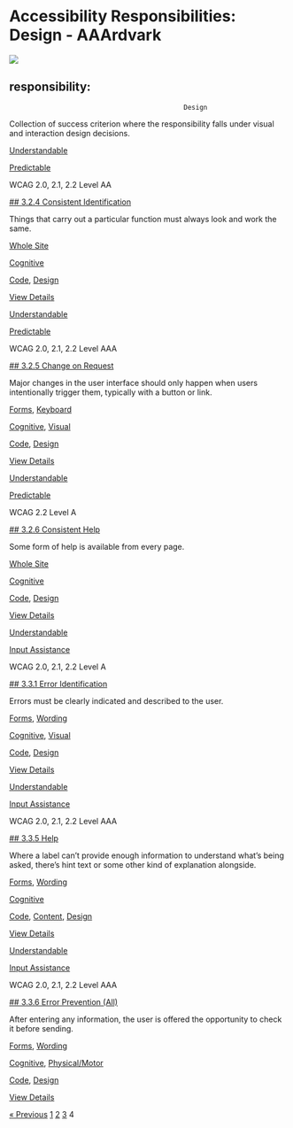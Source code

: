 # Accessibility Responsibilities: Design - AAArdvark

![](https://aaardvarkaccessibility.com/wp-content/uploads/2025/05/Vector-App.svg) 
## responsibility:    
                                            

                                                Design

Collection of success criterion where the responsibility falls under visual and interaction design decisions.

[Understandable](https://aaardvarkaccessibility.com/wcag-principle/understandable/)

[Predictable](https://aaardvarkaccessibility.com/wcag-guideline/predictable/)

WCAG 2.0, 2.1, 2.2
Level AA

[## 3.2.4 Consistent Identification](https://aaardvarkaccessibility.com/wcag-plain-english/3-2-4-consistent-identification/)

Things that carry out a particular function must always look and work the same.

[Whole Site](https://aaardvarkaccessibility.com/wcag-theme/whole-site/) 

 

[Cognitive](https://aaardvarkaccessibility.com/wcag-disability/cognitive/) 

 

[Code](https://aaardvarkaccessibility.com/wcag-responsibility/code/), [Design](https://aaardvarkaccessibility.com/wcag-responsibility/design/) 

[View Details](https://aaardvarkaccessibility.com/wcag-plain-english/3-2-4-consistent-identification/)

[Understandable](https://aaardvarkaccessibility.com/wcag-principle/understandable/)

[Predictable](https://aaardvarkaccessibility.com/wcag-guideline/predictable/)

WCAG 2.0, 2.1, 2.2
Level AAA

[## 3.2.5 Change on Request](https://aaardvarkaccessibility.com/wcag-plain-english/3-2-5-change-on-request/)

Major changes in the user interface should only happen when users intentionally trigger them, typically with a button or link.

[Forms](https://aaardvarkaccessibility.com/wcag-theme/forms/), 
[Keyboard](https://aaardvarkaccessibility.com/wcag-theme/keyboard/) 

 

[Cognitive](https://aaardvarkaccessibility.com/wcag-disability/cognitive/), [Visual](https://aaardvarkaccessibility.com/wcag-disability/visual/) 

 

[Code](https://aaardvarkaccessibility.com/wcag-responsibility/code/), [Design](https://aaardvarkaccessibility.com/wcag-responsibility/design/) 

[View Details](https://aaardvarkaccessibility.com/wcag-plain-english/3-2-5-change-on-request/)

[Understandable](https://aaardvarkaccessibility.com/wcag-principle/understandable/)

[Predictable](https://aaardvarkaccessibility.com/wcag-guideline/predictable/)

WCAG 2.2
Level A

[## 3.2.6 Consistent Help](https://aaardvarkaccessibility.com/wcag-plain-english/3-2-6-consistent-help/)

Some form of help is available from every page.

[Whole Site](https://aaardvarkaccessibility.com/wcag-theme/whole-site/) 

 

[Cognitive](https://aaardvarkaccessibility.com/wcag-disability/cognitive/) 

 

[Code](https://aaardvarkaccessibility.com/wcag-responsibility/code/), [Design](https://aaardvarkaccessibility.com/wcag-responsibility/design/) 

[View Details](https://aaardvarkaccessibility.com/wcag-plain-english/3-2-6-consistent-help/)

[Understandable](https://aaardvarkaccessibility.com/wcag-principle/understandable/)

[Input Assistance](https://aaardvarkaccessibility.com/wcag-guideline/input-assistance/)

WCAG 2.0, 2.1, 2.2
Level A

[## 3.3.1 Error Identification](https://aaardvarkaccessibility.com/wcag-plain-english/3-3-1-error-identification/)

Errors must be clearly indicated and described to the user.

[Forms](https://aaardvarkaccessibility.com/wcag-theme/forms/), 
[Wording](https://aaardvarkaccessibility.com/wcag-theme/wording/) 

 

[Cognitive](https://aaardvarkaccessibility.com/wcag-disability/cognitive/), [Visual](https://aaardvarkaccessibility.com/wcag-disability/visual/) 

 

[Code](https://aaardvarkaccessibility.com/wcag-responsibility/code/), [Design](https://aaardvarkaccessibility.com/wcag-responsibility/design/) 

[View Details](https://aaardvarkaccessibility.com/wcag-plain-english/3-3-1-error-identification/)

[Understandable](https://aaardvarkaccessibility.com/wcag-principle/understandable/)

[Input Assistance](https://aaardvarkaccessibility.com/wcag-guideline/input-assistance/)

WCAG 2.0, 2.1, 2.2
Level AAA

[## 3.3.5 Help](https://aaardvarkaccessibility.com/wcag-plain-english/3-3-5-help/)

Where a label can’t provide enough information to understand what’s being asked, there’s hint text or some other kind of explanation alongside.

[Forms](https://aaardvarkaccessibility.com/wcag-theme/forms/), 
[Wording](https://aaardvarkaccessibility.com/wcag-theme/wording/) 

 

[Cognitive](https://aaardvarkaccessibility.com/wcag-disability/cognitive/) 

 

[Code](https://aaardvarkaccessibility.com/wcag-responsibility/code/), [Content](https://aaardvarkaccessibility.com/wcag-responsibility/content/), [Design](https://aaardvarkaccessibility.com/wcag-responsibility/design/) 

[View Details](https://aaardvarkaccessibility.com/wcag-plain-english/3-3-5-help/)

[Understandable](https://aaardvarkaccessibility.com/wcag-principle/understandable/)

[Input Assistance](https://aaardvarkaccessibility.com/wcag-guideline/input-assistance/)

WCAG 2.0, 2.1, 2.2
Level AAA

[## 3.3.6 Error Prevention (All)](https://aaardvarkaccessibility.com/wcag-plain-english/3-3-6-error-prevention-all/)

After entering any information, the user is offered the opportunity to check it before sending.

[Forms](https://aaardvarkaccessibility.com/wcag-theme/forms/), 
[Wording](https://aaardvarkaccessibility.com/wcag-theme/wording/) 

 

[Cognitive](https://aaardvarkaccessibility.com/wcag-disability/cognitive/), [Physical/Motor](https://aaardvarkaccessibility.com/wcag-disability/physical-motor/) 

 

[Code](https://aaardvarkaccessibility.com/wcag-responsibility/code/), [Design](https://aaardvarkaccessibility.com/wcag-responsibility/design/) 

[View Details](https://aaardvarkaccessibility.com/wcag-plain-english/3-3-6-error-prevention-all/)

[« Previous](https://aaardvarkaccessibility.com/wcag-responsibility/design/page/3/)
[1](https://aaardvarkaccessibility.com/wcag-responsibility/design/)
[2](https://aaardvarkaccessibility.com/wcag-responsibility/design/page/2/)
[3](https://aaardvarkaccessibility.com/wcag-responsibility/design/page/3/)
4 

 

